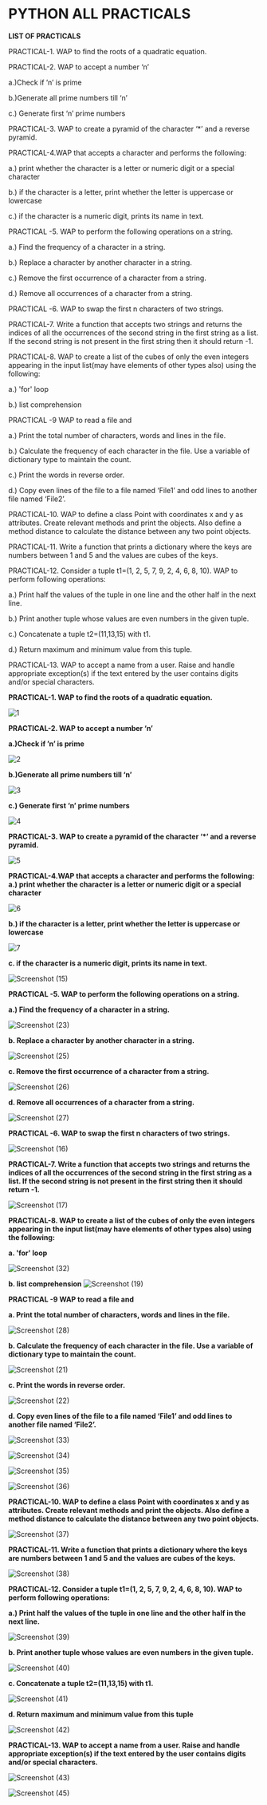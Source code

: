 
# PYTHON ALL PRACTICALS 

**LIST OF PRACTICALS**

PRACTICAL-1. WAP to find the roots of a quadratic equation.

PRACTICAL-2. WAP to accept a number ‘n’



a.)Check if ’n’ is prime


b.)Generate all prime numbers till ‘n’


c.) Generate first ‘n’ prime numbers

PRACTICAL-3. WAP to create a pyramid of the character ‘*’ and a reverse pyramid.

PRACTICAL-4.WAP that accepts a character and performs the following:



a.) print whether the character is a letter or numeric digit or a special character



b.) if the character is a letter, print whether the letter is uppercase or lowercase



c.) if the character is a numeric digit, prints its name in text.


PRACTICAL -5.  WAP to perform the following operations on a string.


a.) Find the frequency of a character in a string.



b.) Replace a character by another character in a string.



c.) Remove the first occurrence of a character from a string.



d.) Remove all occurrences of a character from a string.



PRACTICAL -6. WAP to swap the first n characters of two strings.



PRACTICAL-7. Write a function that accepts two strings and returns the indices of all the occurrences of the second string in the first string as a list. If the second string is not present in the first string then it should return -1.

PRACTICAL-8. WAP to create a list of the cubes of only the even integers appearing in the input list(may have elements of other types also) using the following:



a.) 'for' loop



b.) list comprehension


PRACTICAL -9  WAP to read a file and



a.) Print the total number of characters, words and lines in the file.



b.) Calculate the frequency of each character in the file. Use a variable of dictionary type to maintain the count.



c.) Print the words in reverse order.



d.) Copy even lines of the file to a file named ‘File1’ and odd lines to another file named ‘File2’.


PRACTICAL-10. WAP to define a class Point with coordinates x and y as attributes. Create relevant methods and print the objects. Also define a method distance to calculate the distance between any two point objects.

PRACTICAL-11. Write a function that prints a dictionary where the keys are numbers between 1 and 5 and the values are cubes of the keys.

PRACTICAL-12. Consider a tuple t1=(1, 2, 5, 7, 9, 2, 4, 6, 8, 10). WAP to perform following operations:



a.) Print half the values of the tuple in one line and the other half in the next line.



b.) Print another tuple whose values are even numbers in the given tuple.



c.) Concatenate a tuple t2=(11,13,15) with t1.



d.) Return maximum and minimum value from this tuple.



PRACTICAL-13. WAP to accept a name from a user. Raise and handle appropriate exception(s) if the text entered by the user contains digits and/or special characters.








    
**PRACTICAL-1. WAP to find the roots of a quadratic equation.**


![1](https://github.com/user-attachments/assets/8ee6870e-5af2-406e-aecf-898cf468e3ae)





**PRACTICAL-2. WAP to accept a number ‘n’**

**a.)Check if ’n’ is prime**

![2](https://github.com/user-attachments/assets/ec033487-3c7c-48c1-9839-84b637b7cb98)




    
**b.)Generate all prime numbers till ‘n’**

![3](https://github.com/user-attachments/assets/63dc98ab-9691-4ce7-9676-0f0e08dc8719)







**c.) Generate first ‘n’ prime numbers**


![4](https://github.com/user-attachments/assets/0f8431e4-d7ec-4055-8bef-c89c298168f5)








**PRACTICAL-3. WAP to create a pyramid of the character ‘*’ and a reverse pyramid.**



![5](https://github.com/user-attachments/assets/da3a8868-abbb-4b65-a110-d55733e17d68)






**PRACTICAL-4.WAP that accepts a character and performs the following:
a.) print whether the character is a letter or numeric digit or a special character**


![6](https://github.com/user-attachments/assets/1128fbdf-1193-4a22-88c9-4309dbf00df1)






**b.) if the character is a letter, print whether the letter is uppercase or lowercase**

![7](https://github.com/user-attachments/assets/f8bc5908-36dc-4944-8a2d-f56088823236)






**c. if the character is a numeric digit, prints its name in text.**

![Screenshot (15)](https://github.com/user-attachments/assets/88e05cf5-dfc4-4d18-a570-d18c8efc9041)







**PRACTICAL -5.  WAP to perform the following operations on a string.**

 **a.) Find the frequency of a character in a string.**
  
![Screenshot (23)](https://github.com/user-attachments/assets/1be6875f-4114-49fe-8554-47f7592a674f)






**b. Replace a character by another character in a string.**

![Screenshot (25)](https://github.com/user-attachments/assets/6510af71-d615-4104-9d8b-d74ab6a3f012)







**c. Remove the first occurrence of a character from a string.**

![Screenshot (26)](https://github.com/user-attachments/assets/2626b4c2-0a6c-4c8d-a566-eb132d4666fc)






**d. Remove all occurrences of a character from a string.**

![Screenshot (27)](https://github.com/user-attachments/assets/760e13d6-f51e-40d5-8e3f-e079178370f6)







**PRACTICAL -6. WAP to swap the first n characters of two strings.**

![Screenshot (16)](https://github.com/user-attachments/assets/d5db04c0-c4e8-4dbc-95b1-9f84d6461f2b)







**PRACTICAL-7. Write a function that accepts two strings and returns the indices of all the occurrences of the second string in the first string as a list. If the second string is not present in the first 
string then it should return -1.**

![Screenshot (17)](https://github.com/user-attachments/assets/9c181952-737a-448e-99ad-50334643272b)






**PRACTICAL-8. WAP to create a list of the cubes of only the even integers appearing in the input list(may have elements of other types also) using the following:**

**a. 'for' loop**

![Screenshot (32)](https://github.com/user-attachments/assets/065d0624-4200-4809-a435-71ea125dfbda)





**b. list comprehension**
![Screenshot (19)](https://github.com/user-attachments/assets/fa3425d9-61dc-4703-bacc-6051b019fbf6)






**PRACTICAL -9  WAP to read a file and**  

**a. Print the total number of characters, words and lines in the file.**

![Screenshot (28)](https://github.com/user-attachments/assets/3c671184-8975-437f-9265-bd85f17d56bd)






**b. Calculate the frequency of each character in the file. Use a variable of dictionary type to maintain the count.**

![Screenshot (21)](https://github.com/user-attachments/assets/ebb60ab5-2f7a-46e1-91af-cfa051afbe06)






**c. Print the words in reverse order.**

![Screenshot (22)](https://github.com/user-attachments/assets/719e6589-d893-48fe-8c55-3adac3e04f7d)





**d. Copy even lines of the file to a file named ‘File1’ and odd lines to another file 
named ‘File2’.**

![Screenshot (33)](https://github.com/user-attachments/assets/4d7c13bd-dfca-42f6-aec4-2c26604e7bcb)



![Screenshot (34)](https://github.com/user-attachments/assets/fb426d7b-bd1f-44ec-895e-85db6e3ed006)



![Screenshot (35)](https://github.com/user-attachments/assets/58f2c509-0900-41a8-8c1e-355dbbfc87b5)



![Screenshot (36)](https://github.com/user-attachments/assets/ab5ac6a0-daa3-4623-8821-42bc39f9c925)




**PRACTICAL-10. WAP to define a class Point with coordinates x and y as attributes. Create relevant 
methods and print the objects. Also define a method distance to calculate the distance 
between any two point objects.**

![Screenshot (37)](https://github.com/user-attachments/assets/6c454f1c-53bd-4bc6-977c-057e45c88b36)





**PRACTICAL-11. Write a function that prints a dictionary where the keys are numbers between 1 and 5 
and the values are cubes of the keys.**


![Screenshot (38)](https://github.com/user-attachments/assets/c3d74c26-5d28-4ef8-94a5-c112b40e2eb7)





**PRACTICAL-12. Consider a tuple t1=(1, 2, 5, 7, 9, 2, 4, 6, 8, 10). WAP to perform following operations:**

**a.) Print half the values of the tuple in one line and the other half in the next line.**


![Screenshot (39)](https://github.com/user-attachments/assets/ff85a18b-6aa9-4ead-908f-aed99cae2f75)




**b. Print another tuple whose values are even numbers in the given tuple.**


![Screenshot (40)](https://github.com/user-attachments/assets/2d36d32c-362b-4ff8-a0b7-cc27a8de0791)





**c. Concatenate a tuple t2=(11,13,15) with t1.**


![Screenshot (41)](https://github.com/user-attachments/assets/5b7aecae-07b3-4d91-bbc2-47807df533e0)





**d. Return maximum and minimum value from this tuple**


![Screenshot (42)](https://github.com/user-attachments/assets/572704d8-7615-4c89-8de7-a51f9d8904b7)






**PRACTICAL-13. WAP to accept a name from a user. Raise and handle appropriate exception(s) if the 
text entered by the user contains digits and/or special characters.**

![Screenshot (43)](https://github.com/user-attachments/assets/5e9a2bdc-b90a-4ed0-8ef3-8163c186f108)


![Screenshot (45)](https://github.com/user-attachments/assets/3966f441-93a5-4eb4-a8a8-85695ad3d3ff)






